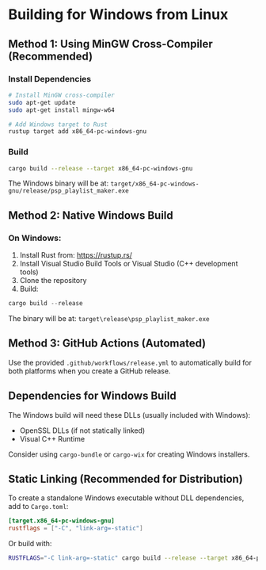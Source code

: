 # Building for Windows from Linux

## Method 1: Using MinGW Cross-Compiler (Recommended)

### Install Dependencies
```bash
# Install MinGW cross-compiler
sudo apt-get update
sudo apt-get install mingw-w64

# Add Windows target to Rust
rustup target add x86_64-pc-windows-gnu
```

### Build
```bash
cargo build --release --target x86_64-pc-windows-gnu
```

The Windows binary will be at: `target/x86_64-pc-windows-gnu/release/psp_playlist_maker.exe`

## Method 2: Native Windows Build

### On Windows:

1. Install Rust from: https://rustup.rs/
2. Install Visual Studio Build Tools or Visual Studio (C++ development tools)
3. Clone the repository
4. Build:
```powershell
cargo build --release
```

The binary will be at: `target\release\psp_playlist_maker.exe`

## Method 3: GitHub Actions (Automated)

Use the provided `.github/workflows/release.yml` to automatically build for both platforms when you create a GitHub release.

## Dependencies for Windows Build

The Windows build will need these DLLs (usually included with Windows):
- OpenSSL DLLs (if not statically linked)
- Visual C++ Runtime

Consider using `cargo-bundle` or `cargo-wix` for creating Windows installers.

## Static Linking (Recommended for Distribution)

To create a standalone Windows executable without DLL dependencies, add to `Cargo.toml`:

```toml
[target.x86_64-pc-windows-gnu]
rustflags = ["-C", "link-arg=-static"]
```

Or build with:
```bash
RUSTFLAGS="-C link-arg=-static" cargo build --release --target x86_64-pc-windows-gnu
```
